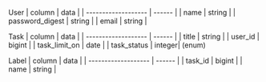User
|  column             |  data  |
| ------------------- | ------ |
| name                | string |
| password_digest     | string |
| email               | string |

Task
|  column             |  data  |
| ------------------- | ------ |
| title               | string |
| user_id             | bigint |
| task_limit_on       | date   |
| task_status         | integer| (enum)

Label
|  column             |  data  |
| ------------------- | ------ |
| task_id             | bigint |
| name                | string |
